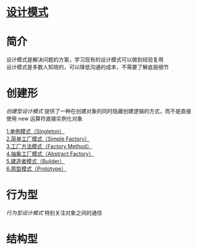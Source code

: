 [设计模式](https://github.com/ChinesePowerful/gof23)
=======

# 简介

设计模式是解决问题的方案，学习现有的设计模式可以做到经验复用
<br>
设计模式是多数人知晓的，可以降低沟通的成本，不需要了解底层细节

# 创建形
*创建型设计模式* 提供了一种在创建对象的同时隐藏创建逻辑的方式，而不是直接使用 new 运算符直接实例化对象

[1.单例模式（Singleton）](https://github.com/ChinesePowerful/gof23/tree/master/src/singleton)
<br>
[2.简单工厂模式（Simple Factory）](https://github.com/ChinesePowerful/gof23/tree/master/src/simple_factory)
<br>
[3.工厂方法模式（Factory Method）](https://github.com/ChinesePowerful/gof23/tree/master/src/factory_method)
<br>
[4.抽象工厂模式（Abstract Factory）](https://github.com/ChinesePowerful/gof23/tree/master/src/abstract_factory)
<br>
[5.建造者模式（Builder）](https://github.com/ChinesePowerful/gof23/tree/master/src/builder)
<br>
[6.原型模式（Prototype）](https://github.com/ChinesePowerful/gof23/tree/master/src/prototype)

# 行为型
*行为型设计模式* 特别关注对象之间的通信

# 结构型